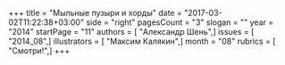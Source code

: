+++
title = "Мыльные пузыри и хорды"
date = "2017-03-02T11:22:38+03:00"
side = "right"
pagesCount = "3"
slogan = ""
year = "2014"
startPage = "11"
authors = [ "Александр Шень",]
issues = [ "2014_08",]
illustrators = [ "Максим Калякин",]
month = "08"
rubrics = [ "Смотри!",]
+++

